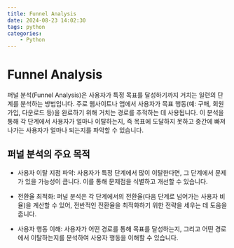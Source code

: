 ```yaml
---
title: Funnel Analysis
date: 2024-08-23 14:02:30
tags: python
categories:
    - Python
---
```

# Funnel Analysis

퍼널 분석(Funnel Analysis)은 사용자가 특정 목표를 달성하기까지 거치는 일련의 단계를 분석하는 방법입니다. 주로 웹사이트나 앱에서 사용자가 목표 행동(예: 구매, 회원가입, 다운로드 등)을 완료하기 위해 거치는 경로를 추적하는 데 사용됩니다. 이 분석을 통해 각 단계에서 사용자가 얼마나 이탈하는지, 즉 목표에 도달하지 못하고 중간에 빠져나가는 사용자가 얼마나 되는지를 파악할 수 있습니다.

## 퍼널 분석의 주요 목적

- 사용자 이탈 지점 파악: 사용자가 특정 단계에서 많이 이탈한다면, 그 단계에서 문제가 있을 가능성이 큽니다. 이를 통해 문제점을 식별하고 개선할 수 있습니다.


- 전환율 최적화: 퍼널 분석은 각 단계에서의 전환율(다음 단계로 넘어가는 사용자 비율)을 계산할 수 있어, 전반적인 전환율을 최적화하기 위한 전략을 세우는 데 도움을 줍니다.


- 사용자 행동 이해: 사용자가 어떤 경로를 통해 목표를 달성하는지, 그리고 어떤 경로에서 이탈하는지를 분석하여 사용자 행동을 이해할 수 있습니다.

